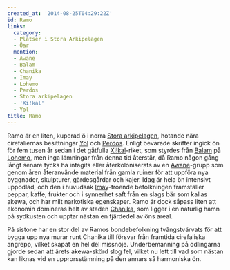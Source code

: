 ```yaml
---
created_at: '2014-08-25T04:29:22Z'
id: Ramo
links:
  category:
  - Platser i Stora Arkipelagen
  - Öar
  mention:
  - Awane
  - Balam
  - Chanika
  - Imay
  - Lohemo
  - Perdos
  - Stora arkipelagen
  - 'Xi!kal'
  - Yol
title: Ramo
---
```


Ramo är en liten, kuperad ö i norra [Stora arkipelagen], hotande nära cirefaliernas besittningar
[Yol] och [Perdos]. Enligt bevarade skrifter ingick ön för fem tusen år sedan i det gåtfulla
[Xi!kal]-riket, som styrdes från [Balam] på [Lohemo], men inga lämningar från denna tid återstår, då
Ramo någon gång långt senare tycks ha intagits eller återkoloniserats av en [Awane]-grupp som genom
åren återanvände material från gamla ruiner för att uppföra nya byggnader, skulpturer, gärdesgårdar
och kajer. Idag är hela ön intensivt uppodlad, och den i huvudsak [Imay]-troende befolkningen
framställer peppar, kaffe, frukter och i synnerhet saft från en slags bär som kallas akewa, och har
milt narkotiska egenskaper. Ramo är dock såpass liten att ekonomin domineras helt av staden
[Chanika], som ligger i en naturlig hamn på sydkusten och upptar nästan en fjärdedel av öns areal.

På sistone har en stor del av Ramos bondebefolkning tvångstvärvats för att bygga upp nya murar runt
Chanika till försvar från framtida cirefaliska angrepp, vilket skapat en hel del missnöje.
Underbemanning på odlingarna gjorde sedan att årets akewa-skörd slog fel, vilket nu lett till vad
som nästan kan liknas vid en upprorsstämning på den annars så harmoniska ön.

  [Stora arkipelagen]: Stora_arkipelagen
  [Yol]: Yol
  [Perdos]: Perdos
  [Xi!kal]: Xikal
  [Balam]: Balam
  [Lohemo]: Lohemo
  [Awane]: Awane
  [Imay]: Imay
  [Chanika]: Chanika